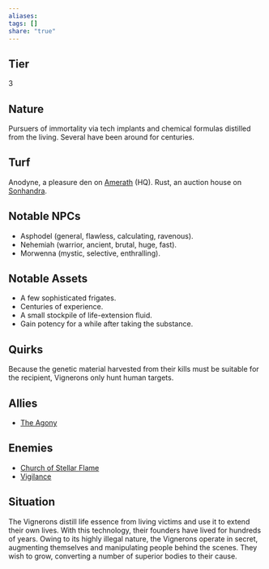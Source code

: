 ```yaml
---
aliases: 
tags: []
share: "true"
---
```

## Tier
3

## Nature
Pursuers of immortality via tech implants and chemical formulas distilled from the living. Several have been around for centuries.

## Turf
Anodyne, a pleasure den on [Amerath](../Procyon/Iota/Amerath.md) (HQ). Rust, an auction house on [Sonhandra](../Procyon/Holt/Sonhandra.md).

## Notable NPCs
- Asphodel (general, flawless, calculating, ravenous).
- Nehemiah (warrior, ancient, brutal, huge, fast).
- Morwenna (mystic, selective, enthralling).

## Notable Assets
- A few sophisticated frigates.
- Centuries of experience.
- A small stockpile of life-extension fluid.
- Gain potency for a while after taking the substance.

## Quirks
Because the genetic material harvested from their kills must be suitable for the recipient, Vignerons only hunt human targets.

## Allies
- [The Agony](./The%20Agony.md)

## Enemies
- [Church of Stellar Flame](./Church%20of%20Stellar%20Flame.md)
- [Vigilance](./Vigilance.md)

## Situation
The Vignerons distill life essence from living victims and use it to extend their own lives. With this technology, their founders have lived for hundreds of years. Owing to its highly illegal nature, the Vignerons operate in secret, augmenting themselves and manipulating people behind the scenes. They wish to grow, converting a number of superior bodies to their cause.
